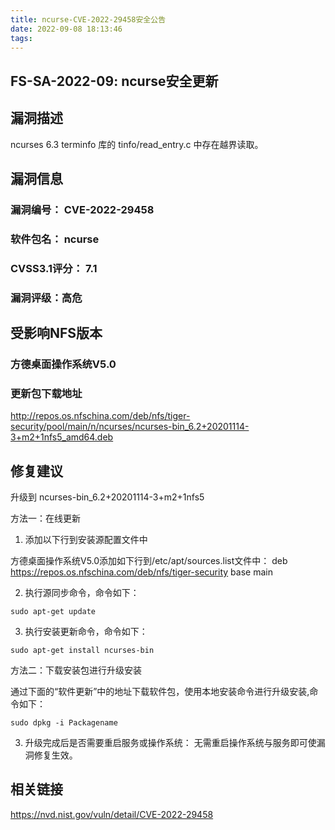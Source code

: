 ```yaml
---
title: ncurse-CVE-2022-29458安全公告
date: 2022-09-08 18:13:46
tags:
---
```

## FS-SA-2022-09: ncurse安全更新

## 漏洞描述

ncurses 6.3  terminfo 库的 tinfo/read_entry.c 中存在越界读取。

## 漏洞信息

###    漏洞编号： CVE-2022-29458

###    软件包名： ncurse

###    CVSS3.1评分： 7.1

###    漏洞评级：高危

## 受影响NFS版本

###    方德桌面操作系统V5.0

### 更新包下载地址

http://repos.os.nfschina.com/deb/nfs/tiger-security/pool/main/n/ncurses/ncurses-bin_6.2+20201114-3+m2+1nfs5_amd64.deb

## 修复建议

升级到 ncurses-bin_6.2+20201114-3+m2+1nfs5

方法一：在线更新

1. 添加以下行到安装源配置文件中

方德桌面操作系统V5.0添加如下行到/etc/apt/sources.list文件中：
deb https://repos.os.nfschina.com/deb/nfs/tiger-security base main

2. 执行源同步命令，命令如下：

```
sudo apt-get update
```

3. 执行安装更新命令，命令如下：

```
sudo apt-get install ncurses-bin
```

方法二：下载安装包进行升级安装

通过下面的“软件更新”中的地址下载软件包，使用本地安装命令进行升级安装,命令如下：

```
sudo dpkg -i Packagename
```

3. 升级完成后是否需要重启服务或操作系统：
   无需重启操作系统与服务即可使漏洞修复生效。

## 相关链接

https://nvd.nist.gov/vuln/detail/CVE-2022-29458
